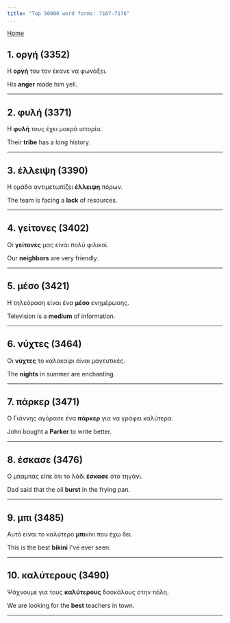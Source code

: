 ```yaml
---
title: "Top 50000 word forms: 7167-7176"
...
```


[Home](./) 

## 1. οργή (3352)

Η **οργή** του τον έκανε να φωνάξει.

His **anger** made him yell.

---

## 2. φυλή (3371)

Η **φυλή** τους έχει μακρά ιστορία.

Their **tribe** has a long history.

---

## 3. έλλειψη (3390)

Η ομάδα αντιμετωπίζει **έλλειψη** πόρων.  

The team is facing a **lack** of resources.

---

## 4. γείτονες (3402)

Οι **γείτονες** μας είναι πολύ φιλικοί.

Our **neighbors** are very friendly.

---

## 5. μέσο (3421)

Η τηλεόραση είναι ένα **μέσο** ενημέρωσης.

Television is a **medium** of information.

---

## 6. νύχτες (3464)

Οι **νύχτες** το καλοκαίρι είναι μαγευτικές.  

The **nights** in summer are enchanting.

---

## 7. πάρκερ (3471)

Ο Γιάννης αγόρασε ένα **πάρκερ** για να γράφει καλύτερα.

John bought a **Parker** to write better.

---

## 8. έσκασε (3476)

Ο μπαμπάς είπε ότι το λάδι **έσκασε** στο τηγάνι.  

Dad said that the oil **burst** in the frying pan.

---

## 9. μπι (3485)

Αυτό είναι το καλύτερο **μπι**κίνι που έχω δει.

This is the best **bikini** I've ever seen.

---

## 10. καλύτερους (3490)

Ψάχνουμε για τους **καλύτερους** δασκάλους στην πόλη.  

We are looking for the **best** teachers in town.

---

